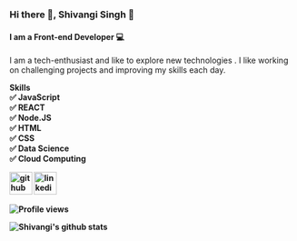 ### Hi there 👋, Shivangi Singh 👩
#### I am a Front-end Developer 💻
I am a tech-enthusiast and like to explore new technologies .  I like working on challenging projects and improving my skills each day.

<strong>Skills<strong>
 </br>
 ✅ JavaScript </br>
 ✅ REACT </br>
 ✅ Node.JS </br>
 ✅ HTML </br>
 ✅ CSS </br>
 ✅ Data Science</br>
 ✅ Cloud Computing</br>


[<img src='https://cdn.jsdelivr.net/npm/simple-icons@3.0.1/icons/github.svg' alt='github' height='40'>](https://github.com/shivisingh28)  [<img src='https://cdn.jsdelivr.net/npm/simple-icons@3.0.1/icons/linkedin.svg' alt='linkedin' height='40'>](https://www.linkedin.com/in/shivangi-singh-b65381158/)  


![Profile views](https://gpvc.arturio.dev/shivisingh28)  

![Shivangi's github stats](https://github-readme-stats.vercel.app/api?username=shivisingh28&show_icons=true&theme=radical)


